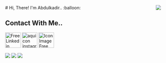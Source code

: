 <img align='right' src="https://github-readme-stats.vercel.app/api?username=abdlkdrS&show_icons=true">
# Hi, There! I'm Abdulkadir.. :balloon:

## Contact With Me..
<a href="https://www.linkedin.com/in/abdulkadir-soysal-963580147/" title="Image from freeiconspng.com"><img src="https://www.freeiconspng.com/uploads/linkedin-logo-8.png" width="50" alt="Free Linkedin Logo Png Download Images" /></a>
<a href="https://www.instagram.com/abdlkdrr/" title="Image from freeiconspng.com"><img src="https://www.freeiconspng.com/uploads/aquicon-instagram-icon-1.png" width="50" alt="aquicon instagram icon" /></a>
<a href="https://www.freeiconspng.com/img/38481" title="Image from freeiconspng.com"><img src="https://www.freeiconspng.com/uploads/gmail-icon-16.png" width="50" alt="Icon Image Free Gmail" /></a>


[![](https://img.shields.io/github/followers/abdlkdrS?style=social)](https://github.com/abdlkdrS?tab=followers)
![](https://img.shields.io/github/stars/abdlkdrS?style=social)
[![](https://visitor-badge.glitch.me/badge?page_id=abdlkdrS.visitor-badge)](https://GitHub.com/abdlkdrS/StrapDown.js/stargazers/)

